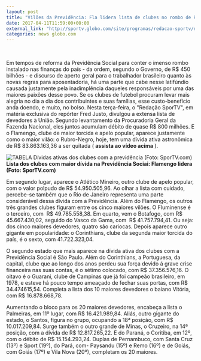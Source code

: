 ```yaml
---
layout: post
title: "Vilões da Previdência: Fla lidera lista de clubes no rombo de R$ 800 milhões"
date: 2017-04-11T11:59:00+00:00
external_link: "http://sportv.globo.com/site/programas/redacao-sportv/noticia/2017/04/viloes-da-previdencia-fla-lidera-lista-de-clubes-no-rombo-de-r-800-milhoes.html"
categories: news globo.com
---
```

&nbsp;

Em tempos de reforma da Previdência Social para conter o imenso rombo instalado nas finanças do país - da ordem, segundo o Governo, de R$ 450 bilhões - e discurso de aperto geral para o trabalhador brasileiro quanto às novas regras para aposentadoria, há uma parte que cabe nesse latifúndio causada justamente pela inadimplência daqueles responsáveis por uma das maiores paixões desse povo. Se os clubes de futebol procuram levar mais alegria no dia a dia dos contribuintes e suas famílias, esse custo-benefício anda doendo, e muito, no bolso. Nesta terça-feira, o "Redação SporTV", em matéria exclusiva do repórter Fred Justo, divulgou a extensa lista de devedores à União. Segundo levantamento da Procuradoria Geral da Fazenda Nacional, eles juntos acumulam débito de quase R$ 800 milhões. E o Flamengo, clube de maior torcida e apelo popular, aparece justamente como o maior vilão: o Rubro-Negro, hoje, tem uma dívida ativa astronômica de R$ 83.863.163,36 a ser quitada ( **assista ao vídeo acima** ).

 ![TABELA Dívidas ativas dos clubes com a previdência (Foto: SporTV.com)](http://s2.glbimg.com/fToj6LGMNToIi7E3ZtaOk51o94I=/0x0:345x860/300x750/s.glbimg.com/es/ge/f/original/2017/04/11/tabela1_IUvRmlj.png "TABELA Dívidas ativas dos clubes com a previdência (Foto: SporTV.com)")**Lista dos clubes com maior dívida&nbsp;na Previdência Sociai: Flamengo lidera (Foto: SporTV.com)**

Em segundo lugar, aparece o Atlético Mineiro, outro clube de apelo popular, com o valor polpudo de R$ 54.950.505,96. Ao olhar a lista com cuidado, percebe-se também que o Rio de Janeiro representa uma parte considerável dessa dívida com a Previdência. Além do Flamengo, os outros três grandes clubes figuram entre os cinco maiores vilões. O Fluminense é o terceiro, com &nbsp;R$ 49.785.558,38. Em quarto, vem o Botafogo, com R$ 45.667.430,02, seguido do Vasco da Gama, com &nbsp;R$ 41.757.794,41. Ou seja: dos cinco maiores devedores, quatro são cariocas. Depois aparece outro gigante em popularidade: o Corinthians, clube da segunda maior torcida do país, é o sexto, com 41.722.323,04.

O segundo estado que mais aparece na dívida ativa dos clubes com a Previdência Social é São Paulo. Além do Corinthians, a Portuguesa, da capital, clube que ao longo dos anos perdeu sua força devido á grave crise financeira nas suas contas, é o sétimo colocado, com R$ 37.356.576,16. O oitavo é o Guarani, clube de Campinas que já foi campeão brasileiro, em 1978, e esteve há pouco tempo ameaçado de fechar suas portas, com R$ 34.474615,54. Completa a lista dos 10 maiores devedores o baiano Vitória, com R$ 16.878.668,78.

Aumentando o bloco para os 20 maiores devedores, encabeça a lista o Palmeiras, em 11º lugar, com R$ 16.421.989,84. Aliás, outro gigante do estado, o Santos, figura no grupo, ocupando a 18ª posição, com R$ 10.017.209,84. Surge também o outro grande de Minas, o Cruzeiro, na 14ª posição, com a dívida de R$ 12.817.265,22. E do Paraná, o Coritiba, em 12º, com o débito de R$ 15.154.293,24. Duplas de Pernambuco, com Santa Cruz (13º) e Sport (19º), do Pará, com- Paysandu (15º) e Remo (16º) e de Goiás, com Goiás (17º) e Vila Nova (20º), completam os 20 maiores.

